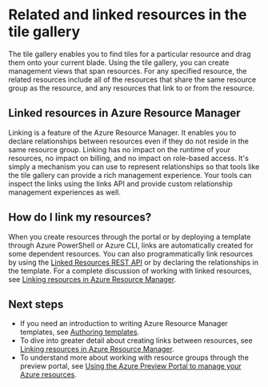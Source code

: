 <properties 
	pageTitle="Related and linked resources in the tile gallery" 
	description="Learn about related and linked resources that are displayed in the tile gallery of the Azure preview portal." 
	services="azure-portal" 
	documentationCenter="" 
	authors="adamabdelhamed" 
	manager="wpickett" 
	editor=""/>

<tags
	ms.service="azure-portal"
	ms.date="07/16/2015"
	wacn.date=""/>

# Related and linked resources in the tile gallery

The tile gallery enables you to find tiles for a particular resource and drag them onto your current blade. 
Using the tile gallery, you can create management views that span resources. 
For any specified resource, the related resources include all of the resources that share the same 
resource group as the resource, and any resources that link to or from the resource.

## Linked resources in Azure Resource Manager

Linking is a feature of the Azure Resource Manager.  It enables you to declare relationships between 
resources even if they do not reside in the same resource group. Linking has no impact on the runtime 
of your resources, no impact on billing, and no impact on role-based access.  It's simply a mechanism you can 
use to represent relationships so that tools like the tile gallery can provide a rich management 
experience.  Your tools can inspect the links using the links API and provide custom relationship 
management experiences as well. 

## How do I link my resources?

When you create resources through the portal or by deploying a template through Azure PowerShell or Azure CLI, links are 
automatically created for some dependent resources. You can also programmatically link resources by using the 
[Linked Resources REST API](https://msdn.microsoft.com/zh-cn/library/azure/mt238499.aspx) or by declaring the relationships in the template. 
For a complete discussion of working with linked resources, see [Linking resources in Azure Resource Manager](/documentation/articles/resource-group-link-resources).

## Next steps

- If you need an introduction to writing Azure Resource Manager templates, see [Authoring templates](/documentation/articles/resource-group-authoring-templates).
- To dive into greater detail about creating links between resources, see [Linking resources in Azure Resource Manager](/documentation/articles/resource-group-link-resources).
- To understand more about working with resource groups through the preview portal, see [Using the Azure Preview Portal to manage your Azure resources](/documentation/articles/resource-group-portal).
